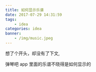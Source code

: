 ```yaml
---
title: 如何显示乐谱
date: 2017-07-29 14:31:59
tags:
    - idea
categories: idea
banner:
    - /img/music.jpeg
---
```






想了个开头，却没有了下文,

弹琴吧  app 里面的乐谱不晓得是如何显示的